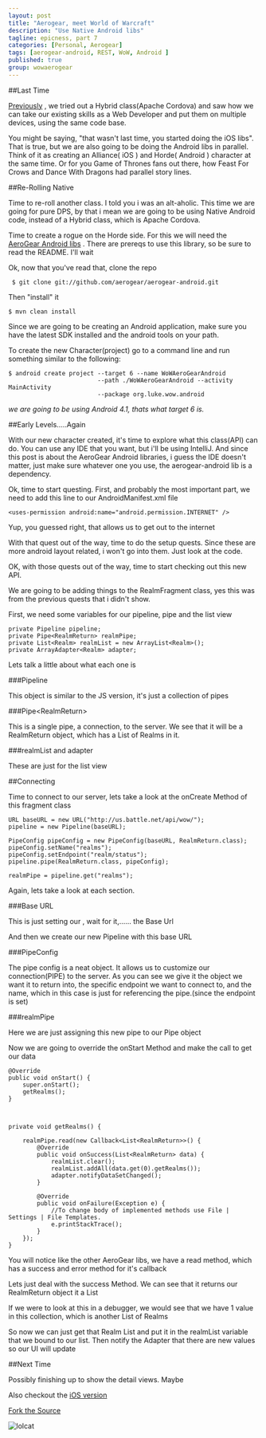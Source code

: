 ```yaml
---
layout: post
title: "Aerogear, meet World of Warcraft"
description: "Use Native Android libs"
tagline: epicness, part 7
categories: [Personal, Aerogear]
tags: [aerogear-android, REST, WoW, Android ]
published: true
group: wowaerogear
---
```



##Last Time

[Previously](/Personal/Aerogear/2012/11/01/wow-aerogear-cordova) , we tried out a Hybrid class(Apache Cordova) and saw how we can take our existing skills as a Web Developer and put them on multiple devices, using the same code base.

You might be saying, "that wasn't last time, you started doing the iOS libs".  That is true,  but we are also going to be doing the Android libs in parallel.  Think of it as creating an Alliance( iOS ) and Horde( Android ) character at the same time.  Or for you Game of Thrones fans out there, how Feast For Crows and Dance With Dragons had parallel story lines.

##Re-Rolling Native

Time to re-roll another class.  I told you i was an alt-aholic.  This time we are going for pure DPS, by that i mean we are going to be using Native Android code, instead of a Hybrid class, which is Apache Cordova.

Time to create a rogue on the Horde side.  For this we will need the [AeroGear Android libs](https://github.com/aerogear/aerogear-android) .  There are prereqs to use this library, so be sure to read the README.  I'll wait


Ok, now that you've read that, clone the repo

     $ git clone git://github.com/aerogear/aerogear-android.git

Then "install" it

    $ mvn clean install

Since we are going to be creating an Android application, make sure you have the latest SDK installed and the android tools on your path.

To create the new Character(project) go to a command line and run something similar to the following:

    $ android create project --target 6 --name WoWAeroGearAndroid
                             --path ./WoWAeroGearAndroid --activity MainActivity
                             --package org.luke.wow.android

*we are going to be using Android 4.1, thats what target 6 is.*


##Early Levels.....Again

With our new character created, it's time to explore what this class(API) can do.  You can use any IDE that you want,  but i'll be using IntelliJ.  And since this post is about the AeroGear Android libraries, i guess the IDE doesn't matter,  just make sure whatever one you use, the aerogear-android lib is a dependency.

Ok, time to start questing.  First, and probably the most important part, we need to add this line to our AndroidManifest.xml file

    <uses-permission android:name="android.permission.INTERNET" />

Yup, you guessed right,  that allows us to get out to the internet

With that quest out of the way,  time to do the setup quests.  Since these are more android layout related, i won't go into them.   Just look at the code.

OK,  with those quests out of the way, time to start checking out this new API.

We are going to be adding things to the RealmFragment class, yes this was from the previous quests that i didn't show.

First,  we need some variables for our pipeline, pipe and the list view

    private Pipeline pipeline;
    private Pipe<RealmReturn> realmPipe;
    private List<Realm> realmList = new ArrayList<Realm>();
    private ArrayAdapter<Realm> adapter;

Lets talk a little about what each one is

###Pipeline

This object is similar to the JS version, it's just a collection of pipes

###Pipe&lt;RealmReturn&gt;

This is a single pipe, a connection, to the server.  We see that it will be a RealmReturn object, which has a List of Realms in it.

###realmList and adapter

These are just for the list view

##Connecting

Time to connect to our server,  lets take a look at the onCreate Method of this fragment class


    URL baseURL = new URL("http://us.battle.net/api/wow/");
    pipeline = new Pipeline(baseURL);

    PipeConfig pipeConfig = new PipeConfig(baseURL, RealmReturn.class);
    pipeConfig.setName("realms");
    pipeConfig.setEndpoint("realm/status");
    pipeline.pipe(RealmReturn.class, pipeConfig);

    realmPipe = pipeline.get("realms");


Again, lets take a look at each section.

###Base URL

This is just setting our , wait for it,...... the Base Url

And then we create our new Pipeline with this base URL

###PipeConfig

The pipe config is a neat object.  It allows us to customize our connection(PIPE) to the server.  As you can see we give it the object we want it to return into,  the specific endpoint we want to connect to, and the name, which in this case is just for referencing the pipe.(since the endpoint is set)


###realmPipe

Here we are just assigning this new pipe to our Pipe object


Now we are going to override the onStart Method and make the call to get our data

    @Override
    public void onStart() {
        super.onStart();
        getRealms();
    }



    private void getRealms() {

        realmPipe.read(new Callback<List<RealmReturn>>() {
            @Override
            public void onSuccess(List<RealmReturn> data) {
                realmList.clear();
                realmList.addAll(data.get(0).getRealms());
                adapter.notifyDataSetChanged();
            }

            @Override
            public void onFailure(Exception e) {
                //To change body of implemented methods use File | Settings | File Templates.
                e.printStackTrace();
            }
        });
    }


You will notice like the other AeroGear libs,  we have a read method, which has a success and error method for it's callback

Lets just deal with the success Method.  We can see that it returns our RealmReturn object it a List

If we were to look at this in a debugger, we would see that we have 1 value in this collection, which is another List of Realms

So now we can just get that Realm List and put it in the realmList variable that we bound to our list.  Then notify the Adapter that there are new values so our UI will update

##Next Time

Possibly finishing up to show the detail views.  Maybe

Also checkout the [iOS version](/Personal/Aerogear/2012/11/14/wow-areogear-ios/)

[Fork the Source](https://github.com/lholmquist/WoWAerogearAndroid)

![lolcat](http://icanhascheezburger.files.wordpress.com/2009/06/128906035426319379.jpg)


